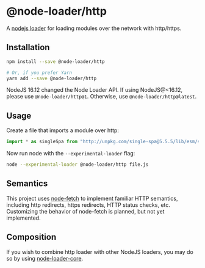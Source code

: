 # @node-loader/http

A [nodejs loader](https://nodejs.org/dist/latest-v13.x/docs/api/esm.html#esm_experimental_loaders) for loading modules over the network with http/https.

## Installation

```sh
npm install --save @node-loader/http

# Or, if you prefer Yarn
yarn add --save @node-loader/http
```

NodeJS 16.12 changed the Node Loader API. If using NodeJS@<16.12, please use `@node-loader/http@1`. Otherwise, use `@node-loader/http@latest`.

## Usage

Create a file that imports a module over http:

```js
import * as singleSpa from "http://unpkg.com/single-spa@5.5.5/lib/esm/single-spa.dev.js";
```

Now run node with the `--experimental-loader` flag:

```sh
node --experimental-loader @node-loader/http file.js
```

## Semantics

This project uses [node-fetch](https://github.com/node-fetch/node-fetch) to implement familiar HTTP semantics,
including http redirects, https redirects, HTTP status checks, etc. Customizing the behavior of node-fetch is
planned, but not yet implemented.

## Composition

If you wish to combine http loader with other NodeJS loaders, you may do so by using [node-loader-core](https://github.com/node-loader/node-loader-core).
